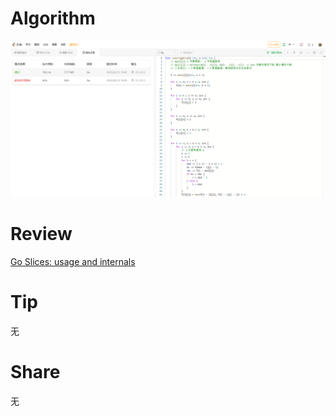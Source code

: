 # Algorithm

![算法](../../../images/temp/ricardoyu-02-12-lc.png "算法")

# Review

[Go Slices: usage and internals](https://go.dev/blog/slices-intro)

# Tip

无

# Share

无
